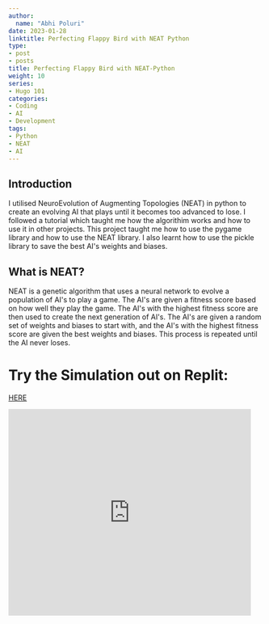 ```yaml
---
author:
  name: "Abhi Poluri"
date: 2023-01-28
linktitle: Perfecting Flappy Bird with NEAT Python
type:
- post
- posts
title: Perfecting Flappy Bird with NEAT-Python
weight: 10
series:
- Hugo 101
categories:
- Coding
- AI
- Development
tags:
- Python
- NEAT
- AI
---
```


## Introduction

I utilised NeuroEvolution of Augmenting Topologies (NEAT) in python to create an evolving AI that plays until it becomes too advanced to lose. I followed a tutorial which taught me how the algorithim works and how to use it in other projects. This project taught me how to use the pygame library and how to use the NEAT library. I also learnt how to use the pickle library to save the best AI's weights and biases.

## What is NEAT? 

NEAT is a genetic algorithm that uses a neural network to evolve a population of AI's to play a game. The AI's are given a fitness score based on how well they play the game. The AI's with the highest fitness score are then used to create the next generation of AI's. The AI's are given a random set of weights and biases to start with, and the AI's with the highest fitness score are given the best weights and biases. This process is repeated until the AI never loses.

# Try the Simulation out on Replit:
[HERE](https://replit.com/@AbhiPoluri/NeatFlappy)
<iframe src="https://giphy.com/embed/euuaA2cwLEUuI" width="480" height="409" frameBorder="0" class="giphy-embed" allowFullScreen></iframe>